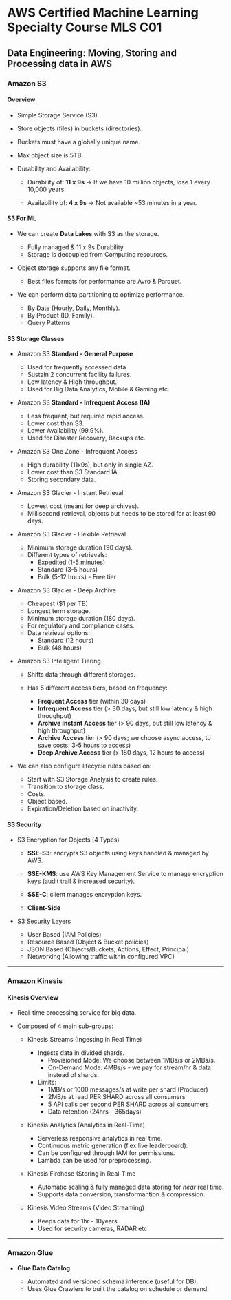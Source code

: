 # AWS Certified Machine Learning Specialty Course MLS C01

## Data Engineering: Moving, Storing and Processing data in AWS

### Amazon S3

#### **Overview**

- Simple Storage Service (S3)
- Store objects (files) in buckets (directories).
- Buckets must have a globally unique name.
- Max object size is 5TB.

- Durability and Availability:

  - Durability of: **11 x 9s** &rarr; If we have 10 million objects, lose 1 every 10,000 years.

  - Availability of: **4 x 9s** &rarr; Not available ~53 minutes in a year.

#### **S3 For ML**

- We can create **Data Lakes** with S3 as the storage.

  - Fully managed & 11 x 9s Durability
  - Storage is decoupled from Computing resources.

- Object storage supports any file format.
  
  - Best files formats for performance are Avro & Parquet.

- We can perform data partitioning to optimize performance.

  - By Date (Hourly, Daily, Monthly).
  - By Product (ID, Family).
  - Query Patterns

#### **S3 Storage Classes**

- Amazon S3 **Standard - General Purpose**

  - Used for frequently accessed data
  - Sustain 2 concurrent facility failures.
  - Low latency & High throughput.
  - Used for Big Data Analytics, Mobile & Gaming etc.

- Amazon S3 **Standard - Infrequent Access (IA)**

  - Less frequent, but required rapid access.
  - Lower cost than S3.
  - Lower Availability (99.9%).
  - Used for Disaster Recovery, Backups etc.

- Amazon S3 One Zone - Infrequent Access

  - High durability (11x9s), but only in single AZ.
  - Lower cost than S3 Standard IA.
  - Storing secondary data.

- Amazon S3 Glacier - Instant Retrieval

  - Lowest cost (meant for deep archives).
  - Millisecond retrieval, objects but needs to be stored for at least 90 days.

- Amazon S3 Glacier - Flexible Retrieval

  - Minimum storage duration (90 days).
  - Different types of retrievals:
    - Expedited (1-5 minutes)
    - Standard (3-5 hours)
    - Bulk (5-12 hours) - Free tier

- Amazon S3 Glacier - Deep Archive

  - Cheapest ($1 per TB)
  - Longest term storage.
  - Minimum storage duration (180 days).
  - For regulatory and compliance cases.
  - Data retrieval options:
    - Standard (12 hours)
    - Bulk (48 hours)

- Amazon S3 Intelligent Tiering

  - Shifts data through different storages.
  - Has 5 different access tiers, based on frequency:
  
    - **Frequent Access** tier (within 30 days)
    - **Infrequent Access** tier (> 30 days, but still low latency & high throughput)
    - **Archive Instant Access** tier (> 90 days, but still low latency & high throughput)
    - **Archive Access** tier (> 90 days; we choose async access, to save costs; 3-5 hours to access)
    - **Deep Archive Access** tier (> 180 days, 12 hours to access)

- We can also configure lifecycle rules based on:

  - Start with S3 Storage Analysis to create rules.
  - Transition to storage class.
  - Costs.
  - Object based.
  - Expiration/Deletion based on inactivity.

#### **S3 Security**
  
- S3 Encryption for Objects (4 Types)

  - **SSE-S3**: encrypts S3 objects using keys handled & managed by AWS.

  - **SSE-KMS**: use AWS Key Management Service to manage encryption keys (audit trail & increased security).

  - **SSE-C**: client manages encryption keys.

  - **Client-Side**

- S3 Security Layers

  - User Based (IAM Policies)
  - Resource Based (Object & Bucket policies)
  - JSON Based (Objects/Buckets, Actions, Effect, Principal)
  - Networking (Allowing traffic within configured VPC)

---

### Amazon Kinesis

#### **Kinesis Overview**

- Real-time processing service for big data.
- Composed of 4 main sub-groups:
  
  - Kinesis Streams (Ingesting in Real Time)

    - Ingests data in divided shards.
      - Provisioned Mode: We choose between 1MBs/s or 2MBs/s.
      - On-Demand Mode: 4MBs/s - we pay for stream/hr & data instead of shards.
    - Limits:
      - 1MB/s or 1000 messages/s at write per shard (Producer)
      - 2MB/s at read PER SHARD across all consumers
      - 5 API calls per second PER SHARD across all consumers
      - Data retention (24hrs - 365days)

  - Kinesis Analytics (Analytics in Real-Time)
    - Serverless responsive analytics in real time.
    - Continuous metric generation (f.ex live leaderboard).
    - Can be configured through IAM for permissions.
    - Lambda can be used for preprocessing.
  - Kinesis Firehose (Storing in Real-Time
    - Automatic scaling & fully managed data storing for  *near* real time.
    - Supports data conversion, transformantion & compression.
  - Kinesis Video Streams (Video Streaming)
    - Keeps data for 1hr - 10years.
    - Used for security cameras, RADAR etc.

---

### Amazon Glue

- **Glue Data Catalog**

  - Automated and versioned schema inference (useful for DB).
  - Uses Glue Crawlers to built the catalog on schedule or demand.